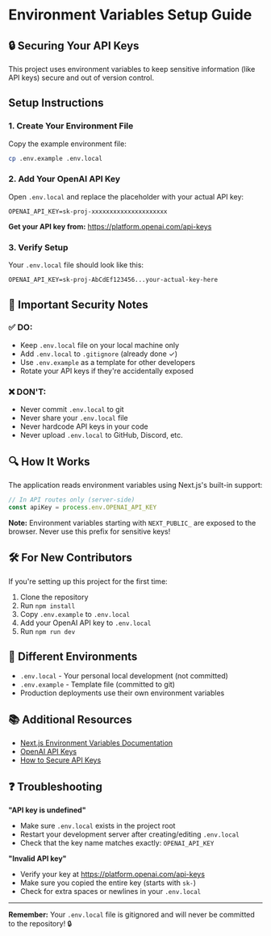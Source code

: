 # Environment Variables Setup Guide

## 🔒 Securing Your API Keys

This project uses environment variables to keep sensitive information (like API keys) secure and out of version control.

## Setup Instructions

### 1. Create Your Environment File

Copy the example environment file:

```bash
cp .env.example .env.local
```

### 2. Add Your OpenAI API Key

Open `.env.local` and replace the placeholder with your actual API key:

```env
OPENAI_API_KEY=sk-proj-xxxxxxxxxxxxxxxxxxxxx
```

**Get your API key from:** https://platform.openai.com/api-keys

### 3. Verify Setup

Your `.env.local` file should look like this:

```env
OPENAI_API_KEY=sk-proj-AbCdEf123456...your-actual-key-here
```

## 🚨 Important Security Notes

### ✅ DO:
- Keep `.env.local` file on your local machine only
- Add `.env.local` to `.gitignore` (already done ✓)
- Use `.env.example` as a template for other developers
- Rotate your API keys if they're accidentally exposed

### ❌ DON'T:
- Never commit `.env.local` to git
- Never share your `.env.local` file
- Never hardcode API keys in your code
- Never upload `.env.local` to GitHub, Discord, etc.

## 🔍 How It Works

The application reads environment variables using Next.js's built-in support:

```typescript
// In API routes only (server-side)
const apiKey = process.env.OPENAI_API_KEY
```

**Note:** Environment variables starting with `NEXT_PUBLIC_` are exposed to the browser. Never use this prefix for sensitive keys!

## 🛠️ For New Contributors

If you're setting up this project for the first time:

1. Clone the repository
2. Run `npm install`
3. Copy `.env.example` to `.env.local`
4. Add your OpenAI API key to `.env.local`
5. Run `npm run dev`

## 🔄 Different Environments

- `.env.local` - Your personal local development (not committed)
- `.env.example` - Template file (committed to git)
- Production deployments use their own environment variables

## 📚 Additional Resources

- [Next.js Environment Variables Documentation](https://nextjs.org/docs/app/building-your-application/configuring/environment-variables)
- [OpenAI API Keys](https://platform.openai.com/api-keys)
- [How to Secure API Keys](https://blog.gitguardian.com/secrets-api-management/)

## ❓ Troubleshooting

**"API key is undefined"**
- Make sure `.env.local` exists in the project root
- Restart your development server after creating/editing `.env.local`
- Check that the key name matches exactly: `OPENAI_API_KEY`

**"Invalid API key"**
- Verify your key at https://platform.openai.com/api-keys
- Make sure you copied the entire key (starts with `sk-`)
- Check for extra spaces or newlines in your `.env.local`

---

**Remember:** Your `.env.local` file is gitignored and will never be committed to the repository! 🔒
